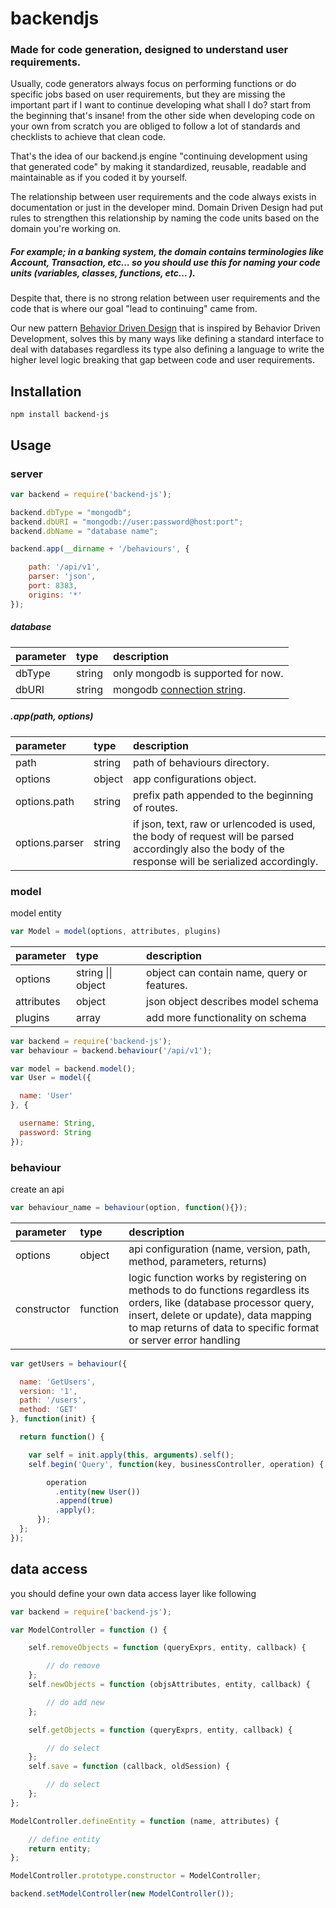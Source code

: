 # backendjs

### Made for code generation, designed to understand user requirements.

Usually, code generators always focus on performing functions or do specific jobs based on user requirements, but they are missing the important part if I want to continue developing what shall I do? start from the beginning that's insane! from the other side when developing code on your own from scratch you are obliged to follow a lot of standards and checklists to achieve that clean code.

That's the idea of our backend.js engine "continuing development using that generated code" by making it standardized, reusable, readable and maintainable as if you coded it by yourself.

The relationship between user requirements and the code always exists in documentation or just in the developer mind. Domain Driven Design had put rules to strengthen this relationship by naming the code units based on the domain you're working on.

##### For example; in a banking system, the domain contains terminologies like Account, Transaction, etc... so you should use this for naming your code units \(variables, classes, functions, etc... \).

Despite that, there is no strong relation between user requirements and the code that is where our goal "lead to continuing" came from.

Our new pattern [Behavior Driven Design](https://github.com/QuaNode/backendjs/wiki/Behavior-driven-design) that is inspired by Behavior Driven Development, solves this by many ways like defining a standard interface to deal with databases regardless its type also defining a language to write the higher level logic breaking that gap between code and user requirements.

## Installation

```
npm install backend-js
```

## Usage

### server

```js
var backend = require('backend-js');

backend.dbType = "mongodb";
backend.dbURI = "mongodb://user:password@host:port";
backend.dbName = "database name";

backend.app(__dirname + '/behaviours', {

    path: '/api/v1',
    parser: 'json',
    port: 8383,
    origins: '*'
});
```

##### database

| parameter | type | description |
| :--- | :--- | :--- |
| dbType | string | only mongodb is supported for now. |
| dbURI | string | mongodb [connection string](https://docs.mongodb.com/manual/reference/connection-string/). |

##### .app\(path, options\)

| parameter | type | description |
| :--- | :--- | :--- |
| path | string | path of behaviours directory. |
| options | object | app configurations object. |
| options.path | string | prefix path appended to the beginning of routes. |
| options.parser | string | if json, text, raw or urlencoded is used, the body of request  will be parsed accordingly also the body of the response will be serialized accordingly. |

### model

model entity

```js
var Model = model(options, attributes, plugins)
```

| parameter | type | description |
| :--- | :--- | :--- |
| options | string \|\| object | object can contain name, query or features. |
| attributes | object | json object describes model schema |
| plugins | array | add more functionality on schema |

```js
var backend = require('backend-js');
var behaviour = backend.behaviour('/api/v1');

var model = backend.model();
var User = model({

  name: 'User'
}, {

  username: String,
  password: String
});
```

### behaviour

create an api

```js
var behaviour_name = behaviour(option, function(){});
```

| parameter | type | description |
| :--- | :--- | :--- |
| options | object | api configuration \(name, version, path, method, parameters, returns\) |
| constructor | function | logic function works by registering on methods to do functions regardless its orders, like \(database processor query, insert, delete or update\), data mapping to map returns of data to specific format or server error handling |

```js
var getUsers = behaviour({

  name: 'GetUsers',
  version: '1',
  path: '/users',
  method: 'GET'
}, function(init) {

  return function() {

    var self = init.apply(this, arguments).self();
    self.begin('Query', function(key, businessController, operation) {

        operation
          .entity(new User())
          .append(true)
          .apply();
      });
  };
});
```

## data access

you should define your own data access layer like following

```js
var backend = require('backend-js');

var ModelController = function () {

    self.removeObjects = function (queryExprs, entity, callback) {

        // do remove
    };
    self.newObjects = function (objsAttributes, entity, callback) {

        // do add new
    };

    self.getObjects = function (queryExprs, entity, callback) {

        // do select
    };
    self.save = function (callback, oldSession) {

        // do select
    };
};

ModelController.defineEntity = function (name, attributes) {

    // define entity
    return entity;
};

ModelController.prototype.constructor = ModelController;

backend.setModelController(new ModelController());
```




